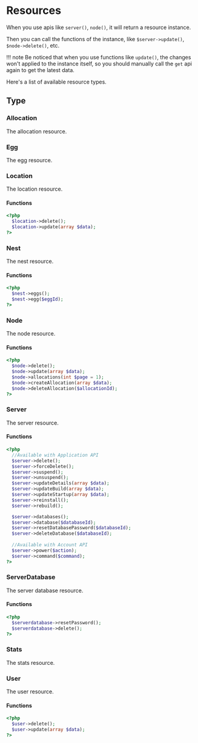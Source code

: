 # Resources

When you use apis like `server()`, `node()`, it will return a resource instance.

Then you can call the functions of the instance, like `$server->update()`, `$node->delete()`, etc.

!!! note
    Be noticed that when you use functions like `update()`, the changes won't applied to the instance itself, so you should manually call the `get` api again to get the latest data.

Here's a list of available resource types.

## Type

### Allocation
The allocation resource.

### Egg
The egg resource.

### Location
The location resource.

#### Functions
``` php
<?php
  $location->delete();
  $location->update(array $data);
?>
```

### Nest
The nest resource.

#### Functions
``` php
<?php
  $nest->eggs();
  $nest->egg($eggId);
?>
```

### Node
The node resource.

#### Functions
``` php
<?php
  $node->delete();
  $node->update(array $data);
  $node->allocations(int $page = 1);
  $node->createAllocation(array $data);
  $node->deleteAllocation($allocationId);
?>
```

### Server
The server resource.

#### Functions
``` php
<?php
  //Available with Application API
  $server->delete();
  $server->forceDelete();
  $server->suspend();
  $server->unsuspend();
  $server->updateDetails(array $data);
  $server->updateBuild(array $data);
  $server->updateStartup(array $data);
  $server->reinstall();
  $server->rebuild();

  $server->databases();
  $server->database($databaseId);
  $server->resetDatabasePassword($databaseId);
  $server->deleteDatabase($databaseId);
  
  //Available with Account API
  $server->power($action);
  $server->command($command);
?>
```

### ServerDatabase
The server database resource.

#### Functions
``` php
<?php
  $serverdatabase->resetPassword();
  $serverdatabase->delete();
?>
```

### Stats
The stats resource.

### User
The user resource.

#### Functions
``` php
<?php
  $user->delete();
  $user->update(array $data);
?>
```
